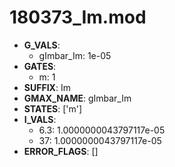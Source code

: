 # 180373_Im.mod

- **G_VALS**:
  - gImbar_Im: 1e-05
- **GATES**:
  - m: 1
- **SUFFIX**: Im
- **GMAX_NAME**: gImbar_Im
- **STATES**: ['m']
- **I_VALS**:
  - 6.3: 1.0000000043797117e-05
  - 37: 1.0000000043797117e-05
- **ERROR_FLAGS**: []
